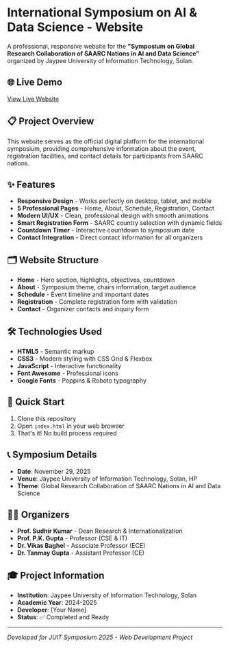 # International Symposium on AI & Data Science - Website

A professional, responsive website for the **"Symposium on Global Research Collaboration of SAARC Nations in AI and Data Science"** organized by Jaypee University of Information Technology, Solan.

## 🌐 Live Demo
[View Live Website](https://yourusername.github.io/ai-symposium-website)

## 📋 Project Overview
This website serves as the official digital platform for the international symposium, providing comprehensive information about the event, registration facilities, and contact details for participants from SAARC nations.

## ✨ Features
- **Responsive Design** - Works perfectly on desktop, tablet, and mobile
- **5 Professional Pages** - Home, About, Schedule, Registration, Contact
- **Modern UI/UX** - Clean, professional design with smooth animations
- **Smart Registration Form** - SAARC country selection with dynamic fields
- **Countdown Timer** - Interactive countdown to symposium date
- **Contact Integration** - Direct contact information for all organizers

## 🗂️ Website Structure
- **Home** - Hero section, highlights, objectives, countdown
- **About** - Symposium theme, chairs information, target audience
- **Schedule** - Event timeline and important dates
- **Registration** - Complete registration form with validation
- **Contact** - Organizer contacts and inquiry form

## 🛠️ Technologies Used
- **HTML5** - Semantic markup
- **CSS3** - Modern styling with CSS Grid & Flexbox
- **JavaScript** - Interactive functionality
- **Font Awesome** - Professional icons
- **Google Fonts** - Poppins & Roboto typography

## 🚀 Quick Start
1. Clone this repository
2. Open `index.html` in your web browser
3. That's it! No build process required

## 📞 Symposium Details
- **Date**: November 29, 2025
- **Venue**: Jaypee University of Information Technology, Solan, HP
- **Theme**: Global Research Collaboration of SAARC Nations in AI and Data Science

## 👨‍💻 Organizers
- **Prof. Sudhir Kumar** - Dean Research & Internationalization
- **Prof. P.K. Gupta** - Professor (CSE & IT)
- **Dr. Vikas Baghel** - Associate Professor (ECE)
- **Dr. Tanmay Gupta** - Assistant Professor (CE)

## 🎓 Project Information
- **Institution**: Jaypee University of Information Technology, Solan
- **Academic Year**: 2024-2025
- **Developer**: [Your Name]
- **Status**: ✅ Completed and Ready

---

*Developed for JUIT Symposium 2025 - Web Development Project*
